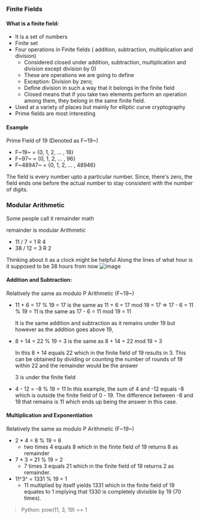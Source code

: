 
### Finite Fields

#### What is a finite field:
- It is a set of numbers
- Finite set
- Four operations in Finite fields ( addition, subtraction, multiplication and division)
  - Considered closed under addition, subtraction, multiplication and division except division by 0)
  - These are operations we are going to define
  - Exception: Division by zero;
  - Define division in such a way that it belongs in the finite field
  - Closed means that if you take two elements perform an operation among them, they belong in the same finite field.
- Used at a variety of places but mainly for elliptic curve cryptography
- Prime fields are most interesting

#### Example
Prime Field of 19 (Denoted as F~19~)
- F~19~ = {0, 1, 2, ... , 18}
- F~97~ = {0, 1, 2, ... , 96}
- F~48947~ = {0, 1, 2, ... , 48946}

The field is every number upto a particular number.
Since, there's zero, the field ends one before the actual number to stay consistent with the number of digits.

### Modular Arithmetic
Some people call it remainder math

remainder is modular Arithmetic

- 11 / 7 = 1 R 4
- 38 / 12 = 3 R 2

Thinking about it as a clock might be helpful
Along the lines of what hour is it supposed to be 38 hours from now
![image](https://ka-perseus-images.s3.amazonaws.com/3a2cb32acda2b6b63f88c61b8def97c0c1185767.jpg)

#### Addition and Subtraction:
Relatively the same as modulo P Arithmetic (F~19~)

- 11 + 6 = 17 % 19 = 17 is the same as 11 + 6 = 17 mod 19 = 17
=> 17 - 6 = 11 % 19 = 11 is the same as 17 - 6 = 11 mod 19 = 11

  It is the same addition and subtraction as it remains under 19 but however as the addition goes above 19,

- 8 + 14 = 22 % 19 = 3 is the same as 8 + 14 = 22 mod 19 = 3

   In this 8 + 14 equals 22 which in the finite field of 19 results in 3.
   This can be obtained by dividing or counting the number of rounds of 19 within 22 and the remainder would be the answer

    3 is under the finite field

- 4 - 12 = -8 % 19 = 11
    In this example, the sum of 4 and -12 equals -8 which is outside the finite field of 0 - 19. The difference between -8 and 19 that remains is 11 which ends up being the answer in this case.

#### Multiplication and Exponentiation
Relatively the same as modulo P Arithmetic (F~19~)

- 2 * 4 = 8 % 19 = 8
  - two times 4 equals 8 which in the finite field of 19 returns 8 as remainder
- 7 * 3 = 21 % 19 = 2
  - 7 times 3 equals 21 which in the finite field of 19 returns 2 as remainder.
- 11^3^ = 1331 % 19 = 1
  - 11 multiplied by itself yields 1331 which in the finite field of 19 equates to 1 implying that 1330 is completely divisible by 19 (70 times).

> Python: pow(11, 3, 19) == 1
